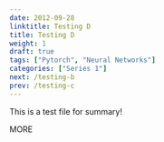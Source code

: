 ```yaml
---
date: 2012-09-28
linktitle: Testing D
title: Testing D
weight: 1
draft: true
tags: ["Pytorch", "Neural Networks"]
categories: ["Series 1"]
next: /testing-b
prev: /testing-c
---
```


This is a test file for summary!


<!--more-->

MORE